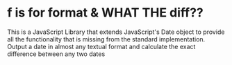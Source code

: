 # f is for format & WHAT THE diff??
This is a JavaScript Library that extends JavaScript's Date object to provide all the functionality that is missing from the standard implementation. Output a date in almost any textual format and calculate the exact difference between any two dates
